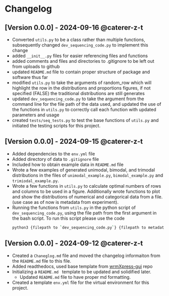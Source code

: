 # Changelog

## [Version 0.0.0] - 2024-09-16 @caterer-z-t
- Converted `utils.py` to be a class rather than multiple functions, subsequently changed `dev_sequencing_code.py` to implement this change
- added `__init__.py` files for easier referencing files and functions
- added comments and files and directories to .gitignore to be left out from uploads to github
- updated `README.md` file to contain proper structure of package and software thus far
- modified `utils.py` to take the arguments of random_row which will highlight the row in the distributions and proportions figures, if not specified (FALSE) the traditional distributions are still generates
- updated `dev_sequencing_code.py` to take the argument from the command line for the file path of the data used, and updated the use of the functions in `utils.py` to correctly call each function with updated parameters and usage
- created `tests/seq_tests.py` to test the base functions of `utils.py` and initiated the testing scripts for this project.

## [Version 0.0.0] - 2024-09-15 @caterer-z-t
- Added dependencies to the `env.yml` file
- Added directory of data to `.gitignore` file
- Included how to obtain example data in `README.md` file
- Wrote a few examples of generated unimodal, bimodal, and trimodal distributions in the files of `unimodal_example.py`, `bimodal_example.py` and `trimiodal_example.py`. 
- Wrote a few functions in `utils.py` to calculate optimal numbers of rows and columns to be used in a figure. Additionally wrote functions to plot and show the distributions of numerical and categorical data from a file. (use case as of now is metadata from experiment). 
- Running the functions from `utils.py` in the python script of `dev_sequencing_code.py`, using the file path from the first argument in the bash script. To run this script please use the code
  ``` bash
  python3 {filepath to `dev_sequencing_code.py`} {filepath to metadata.tsv}
  ```

## [Version 0.0.0] - 2024-09-12 @caterer-z-t
- Created a `Chaneglog.md` file and moved the changelog informaiton from the `README.md` file to this file. 
- Added readthedocs, used base template from [wrmXpress-gui](https://github.com/wheelerlab-uwec/wrmXpress-gui) repo
- Initializing a `README.md ` template to be updated and solidified later.
  - Updated `README.md` file to have proper md formatting. 
- Created a template `env.yml` file for the virtual environment for this project.